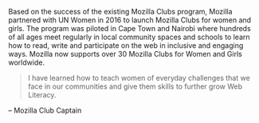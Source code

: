 Based on the success of the existing Mozilla Clubs program, Mozilla partnered with UN Women in 2016 to launch Mozilla Clubs for women and girls. The program was piloted in Cape Town and Nairobi where hundreds of all ages meet regularly in local community spaces and schools to learn how to read, write and participate on the web in inclusive and engaging ways. Mozilla now supports over 30 Mozilla Clubs for Women and Girls worldwide.

> I have learned how to teach women of everyday challenges that we face in our communities and give them skills to further grow Web Literacy.

– Mozilla Club Captain
